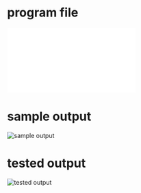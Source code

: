 # program file
![program file](priority.c)

# sample output
![sample output](psampleoutput.PNG)

# tested output
![tested output](ptestedoutput.PNG)
